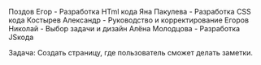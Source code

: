 Поздов Егор - Разработка HTml кода
Яна Пакулева - Разработка CSS кода
Костырев Александр - Руководство и корректирование
Егоров Николай - Выбор задачи и дизайн
Алёна Молодцова - Разработка JSкода

Задача: Создать страницу, где пользователь сможет делать заметки.
